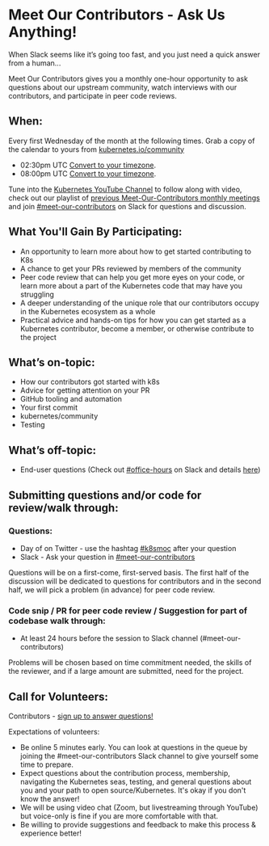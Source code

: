 # Meet Our Contributors - Ask Us Anything!

When Slack seems like it’s going too fast, and you just need a quick answer from a human...

Meet Our Contributors gives you a monthly one-hour opportunity to ask questions about our upstream community, watch interviews with our contributors, and participate in peer code reviews.

## When:
Every first Wednesday of the month at the following times. Grab a copy of the calendar to yours from [kubernetes.io/community](https://kubernetes.io/community/)
* 02:30pm UTC [Convert to your timezone](https://www.thetimezoneconverter.com/?t=02%3A30%20pm&tz=UTC&).
* 08:00pm UTC [Convert to your timezone](https://www.thetimezoneconverter.com/?t=08%3A00%20pm&tz=UTC&).

Tune into the [Kubernetes YouTube Channel](https://www.youtube.com/c/KubernetesCommunity/live) to follow along with video, check out our playlist of [previous Meet-Our-Contributors monthly meetings](https://www.youtube.com/playlist?list=PL69nYSiGNLP3QpQrhZq_sLYo77BVKv09F) and join [#meet-our-contributors](https://kubernetes.slack.com/messages/meet-our-contributors) on Slack for questions and discussion.

## What You'll Gain By Participating:

* An opportunity to learn more about how to get started contributing to K8s
* A chance to get your PRs reviewed by members of the community
* Peer code review that can help you get more eyes on your code, or learn more about a part of the Kubernetes code that may have you struggling
* A deeper understanding of the unique role that our contributors occupy in the Kubernetes ecosystem as a whole
* Practical advice and hands-on tips for how you can get started as a Kubernetes contributor, become a member, or otherwise contribute to the project

## What’s on-topic:
* How our contributors got started with k8s
* Advice for getting attention on your PR
* GitHub tooling and automation
* Your first commit
* kubernetes/community
* Testing

## What’s off-topic:
* End-user questions (Check out [#office-hours](https://kubernetes.slack.com/messages/office-hours) on Slack and details [here](/events/office-hours.md))

## Submitting questions and/or code for review/walk through:
### Questions:
* Day of on Twitter - use the hashtag [#k8smoc](https://twitter.com/hashtag/k8smoc) after your question   
* Slack - Ask your question in [#meet-our-contributors](https://kubernetes.slack.com/messages/meet-our-contributors)


Questions will be on a first-come, first-served basis. The first half of the discussion will be dedicated to questions for contributors and in the second half, we will pick a problem (in advance) for peer code review.

### Code snip / PR for peer code review / Suggestion for part of codebase walk through:
* At least 24 hours before the session to Slack channel (#meet-our-contributors)

Problems will be chosen based on time commitment needed, the skills of the reviewer, and if a large amount are submitted, need for the project.

## Call for Volunteers:
Contributors - [sign up to answer questions!](https://goo.gl/uhEJ33)

Expectations of volunteers:
* Be online 5 minutes early. You can look at questions in the queue by joining the #meet-our-contributors Slack channel to give yourself some time to prepare.
* Expect questions about the contribution process, membership, navigating the Kubernetes seas, testing, and general questions about you and your path to open source/Kubernetes. It's okay if you don't know the answer!
* We will be using video chat (Zoom, but livestreaming through YouTube) but voice-only is fine if you are more comfortable with that.
* Be willing to provide suggestions and feedback to make this process & experience better!
